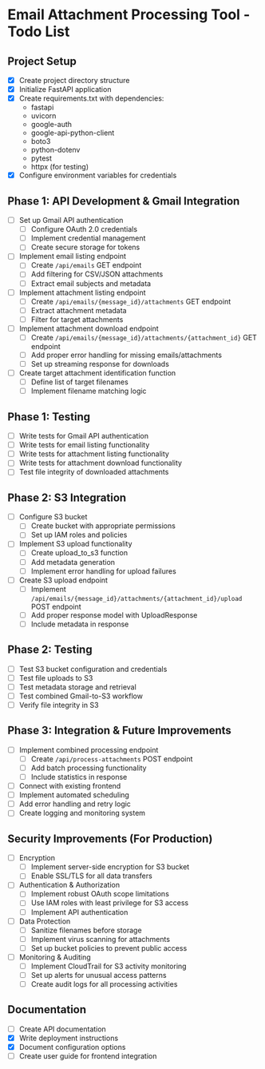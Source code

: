 # Email Attachment Processing Tool - Todo List

## Project Setup
- [x] Create project directory structure
- [x] Initialize FastAPI application
- [x] Create requirements.txt with dependencies:
  - fastapi
  - uvicorn
  - google-auth
  - google-api-python-client
  - boto3
  - python-dotenv
  - pytest
  - httpx (for testing)
- [x] Configure environment variables for credentials

## Phase 1: API Development & Gmail Integration
- [ ] Set up Gmail API authentication
  - [ ] Configure OAuth 2.0 credentials
  - [ ] Implement credential management
  - [ ] Create secure storage for tokens
- [ ] Implement email listing endpoint
  - [ ] Create `/api/emails` GET endpoint
  - [ ] Add filtering for CSV/JSON attachments
  - [ ] Extract email subjects and metadata
- [ ] Implement attachment listing endpoint
  - [ ] Create `/api/emails/{message_id}/attachments` GET endpoint
  - [ ] Extract attachment metadata
  - [ ] Filter for target attachments
- [ ] Implement attachment download endpoint
  - [ ] Create `/api/emails/{message_id}/attachments/{attachment_id}` GET endpoint
  - [ ] Add proper error handling for missing emails/attachments
  - [ ] Set up streaming response for downloads
- [ ] Create target attachment identification function
  - [ ] Define list of target filenames
  - [ ] Implement filename matching logic

## Phase 1: Testing
- [ ] Write tests for Gmail API authentication
- [ ] Write tests for email listing functionality
- [ ] Write tests for attachment listing functionality
- [ ] Write tests for attachment download functionality
- [ ] Test file integrity of downloaded attachments

## Phase 2: S3 Integration
- [ ] Configure S3 bucket
  - [ ] Create bucket with appropriate permissions
  - [ ] Set up IAM roles and policies
- [ ] Implement S3 upload functionality
  - [ ] Create upload_to_s3 function
  - [ ] Add metadata generation
  - [ ] Implement error handling for upload failures
- [ ] Create S3 upload endpoint
  - [ ] Implement `/api/emails/{message_id}/attachments/{attachment_id}/upload` POST endpoint
  - [ ] Add proper response model with UploadResponse
  - [ ] Include metadata in response

## Phase 2: Testing
- [ ] Test S3 bucket configuration and credentials
- [ ] Test file uploads to S3
- [ ] Test metadata storage and retrieval
- [ ] Test combined Gmail-to-S3 workflow
- [ ] Verify file integrity in S3

## Phase 3: Integration & Future Improvements
- [ ] Implement combined processing endpoint
  - [ ] Create `/api/process-attachments` POST endpoint
  - [ ] Add batch processing functionality
  - [ ] Include statistics in response
- [ ] Connect with existing frontend
- [ ] Implement automated scheduling
- [ ] Add error handling and retry logic
- [ ] Create logging and monitoring system

## Security Improvements (For Production)
- [ ] Encryption
  - [ ] Implement server-side encryption for S3 bucket
  - [ ] Enable SSL/TLS for all data transfers
- [ ] Authentication & Authorization
  - [ ] Implement robust OAuth scope limitations
  - [ ] Use IAM roles with least privilege for S3 access
  - [ ] Implement API authentication
- [ ] Data Protection
  - [ ] Sanitize filenames before storage
  - [ ] Implement virus scanning for attachments
  - [ ] Set up bucket policies to prevent public access
- [ ] Monitoring & Auditing
  - [ ] Implement CloudTrail for S3 activity monitoring
  - [ ] Set up alerts for unusual access patterns
  - [ ] Create audit logs for all processing activities

## Documentation
- [ ] Create API documentation
- [x] Write deployment instructions
- [x] Document configuration options
- [ ] Create user guide for frontend integration
